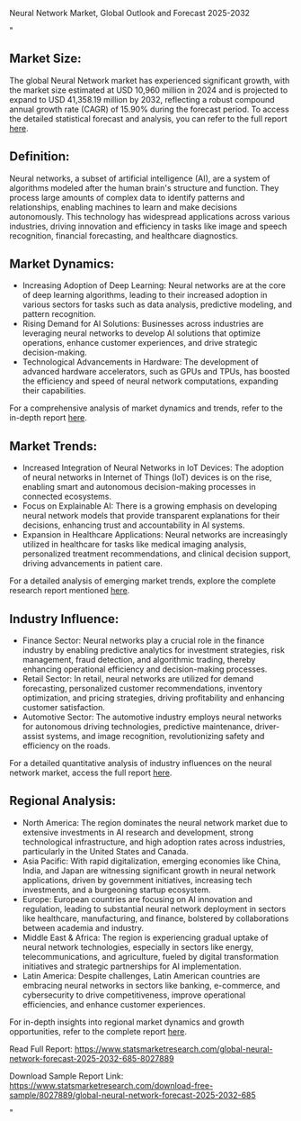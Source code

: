 Neural Network Market, Global Outlook and Forecast 2025-2032

"<h2>Market Size:</h2>
<p>The global Neural Network market has experienced significant growth, with the market size estimated at USD 10,960 million in 2024 and is projected to expand to USD 41,358.19 million by 2032, reflecting a robust compound annual growth rate (CAGR) of 15.90% during the forecast period. To access the detailed statistical forecast and analysis, you can refer to the full report <a href='https://www.statsmarketresearch.com/global-neural-network-forecast-2025-2032-685-8027889'>here</a>.</p>

<h2>Definition:</h2>
<p>Neural networks, a subset of artificial intelligence (AI), are a system of algorithms modeled after the human brain's structure and function. They process large amounts of complex data to identify patterns and relationships, enabling machines to learn and make decisions autonomously. This technology has widespread applications across various industries, driving innovation and efficiency in tasks like image and speech recognition, financial forecasting, and healthcare diagnostics.</p>

<h2>Market Dynamics:</h2>
<ul>
  <li>Increasing Adoption of Deep Learning: Neural networks are at the core of deep learning algorithms, leading to their increased adoption in various sectors for tasks such as data analysis, predictive modeling, and pattern recognition.</li>
  <li>Rising Demand for AI Solutions: Businesses across industries are leveraging neural networks to develop AI solutions that optimize operations, enhance customer experiences, and drive strategic decision-making.</li>
  <li>Technological Advancements in Hardware: The development of advanced hardware accelerators, such as GPUs and TPUs, has boosted the efficiency and speed of neural network computations, expanding their capabilities.</li>
</ul>
<p>For a comprehensive analysis of market dynamics and trends, refer to the in-depth report <a href='https://www.statsmarketresearch.com/global-neural-network-forecast-2025-2032-685-8027889'>here</a>.</p>

<h2>Market Trends:</h2>
<ul>
  <li>Increased Integration of Neural Networks in IoT Devices: The adoption of neural networks in Internet of Things (IoT) devices is on the rise, enabling smart and autonomous decision-making processes in connected ecosystems.</li>
  <li>Focus on Explainable AI: There is a growing emphasis on developing neural network models that provide transparent explanations for their decisions, enhancing trust and accountability in AI systems.</li>
  <li>Expansion in Healthcare Applications: Neural networks are increasingly utilized in healthcare for tasks like medical imaging analysis, personalized treatment recommendations, and clinical decision support, driving advancements in patient care.</li>
</ul>
<p>For a detailed analysis of emerging market trends, explore the complete research report mentioned <a href='https://www.statsmarketresearch.com/global-neural-network-forecast-2025-2032-685-8027889'>here</a>.</p>

<h2>Industry Influence:</h2>
<ul>
  <li>Finance Sector: Neural networks play a crucial role in the finance industry by enabling predictive analytics for investment strategies, risk management, fraud detection, and algorithmic trading, thereby enhancing operational efficiency and decision-making processes.</li>
  <li>Retail Sector: In retail, neural networks are utilized for demand forecasting, personalized customer recommendations, inventory optimization, and pricing strategies, driving profitability and enhancing customer satisfaction.</li>
  <li>Automotive Sector: The automotive industry employs neural networks for autonomous driving technologies, predictive maintenance, driver-assist systems, and image recognition, revolutionizing safety and efficiency on the roads.</li>
</ul>
<p>For a detailed quantitative analysis of industry influences on the neural network market, access the full report <a href='https://www.statsmarketresearch.com/global-neural-network-forecast-2025-2032-685-8027889'>here</a>.</p>

<h2>Regional Analysis:</h2>
<ul>
  <li>North America: The region dominates the neural network market due to extensive investments in AI research and development, strong technological infrastructure, and high adoption rates across industries, particularly in the United States and Canada.</li>
  <li>Asia Pacific: With rapid digitalization, emerging economies like China, India, and Japan are witnessing significant growth in neural network applications, driven by government initiatives, increasing tech investments, and a burgeoning startup ecosystem.</li>
  <li>Europe: European countries are focusing on AI innovation and regulation, leading to substantial neural network deployment in sectors like healthcare, manufacturing, and finance, bolstered by collaborations between academia and industry.</li>
  <li>Middle East & Africa: The region is experiencing gradual uptake of neural network technologies, especially in sectors like energy, telecommunications, and agriculture, fueled by digital transformation initiatives and strategic partnerships for AI implementation.</li>
  <li>Latin America: Despite challenges, Latin American countries are embracing neural networks in sectors like banking, e-commerce, and cybersecurity to drive competitiveness, improve operational efficiencies, and enhance customer experiences.</li>
</ul>
<p>For in-depth insights into regional market dynamics and growth opportunities, refer to the complete report <a href='https://www.statsmarketresearch.com/global-neural-network-forecast-2025-2032-685-8027889'>here</a>.</p>

<p>Read Full Report: <a href='https://www.statsmarketresearch.com/global-neural-network-forecast-2025-2032-685-8027889'>https://www.statsmarketresearch.com/global-neural-network-forecast-2025-2032-685-8027889</a></p>
<p>Download Sample Report Link: <a href='https://www.statsmarketresearch.com/download-free-sample/8027889/global-neural-network-forecast-2025-2032-685'>https://www.statsmarketresearch.com/download-free-sample/8027889/global-neural-network-forecast-2025-2032-685</a></p>"
